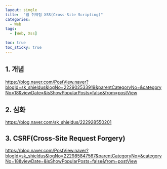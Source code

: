 ```yaml
---
layout: single
title:  "웹 취약점 XSS(Cross-Site Scripting)"
categories:
  - Web
tags:
  - [Web, Xss]

toc: true
toc_sticky: true
---
```



## 1. 개념
https://blog.naver.com/PostView.naver?blogId=sk_shieldus&logNo=222902533919&parentCategoryNo=&categoryNo=18&viewDate=&isShowPopularPosts=false&from=postView


## 2. 심화
https://blog.naver.com/sk_shieldus/222928550201


## 3. CSRF(Cross-Site Request Forgery)
https://blog.naver.com/PostView.naver?blogId=sk_shieldus&logNo=222985847567&parentCategoryNo=&categoryNo=18&viewDate=&isShowPopularPosts=false&from=postView
